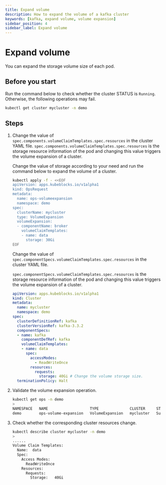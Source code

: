 ```yaml
---
title: Expand volume
description: How to expand the volume of a kafka cluster
keywords: [kafka, expand volume, volume expansion]
sidebar_position: 4
sidebar_label: Expand volume
---
```


# Expand volume

You can expand the storage volume size of each pod.

## Before you start

Run the command below to check whether the cluster STATUS is `Running`. Otherwise, the following operations may fail.

```bash
kubectl get cluster mycluster -n demo
```

## Steps

1. Change the value of `spec.components.volumeClaimTemplates.spec.resources` in the cluster YAML file. `spec.components.volumeClaimTemplates.spec.resources` is the storage resource information of the pod and changing this value triggers the volume expansion of a cluster.

   <Tabs>

    <TabItem value="OpsRequest" label="OpsRequest" default>

    Change the value of storage according to your need and run the command below to expand the volume of a cluster.

    ```bash
    kubectl apply -f - <<EOF
    apiVersion: apps.kubeblocks.io/v1alpha1
    kind: OpsRequest
    metadata:
      name: ops-volumeexpansion
      namespace: demo
    spec:
      clusterName: mycluster
      type: VolumeExpansion
      volumeExpansion:
      - componentName: broker
        volumeClaimTemplates:
        - name: data
          storage: 30Gi
    EOF
    ```

    </TabItem>

    <TabItem value="Change the cluster YAML file" label="Change the cluster YAML file">

    Change the value of `spec.componentSpecs.volumeClaimTemplates.spec.resources` in the cluster YAML file.

    `spec.componentSpecs.volumeClaimTemplates.spec.resources` is the storage resource information of the pod and changing this value triggers the volume expansion of a cluster.

    ```yaml
    apiVersion: apps.kubeblocks.io/v1alpha1
    kind: Cluster
    metadata:
      name: mycluster
      namespace: demo 
    spec:
      clusterDefinitionRef: kafka
      clusterVersionRef: kafka-3.3.2
      componentSpecs:
      - name: kafka 
        componentDefRef: kafka
        volumeClaimTemplates:
        - name: data
          spec:
            accessModes:
              - ReadWriteOnce
            resources:
              requests:
                storage: 40Gi # Change the volume storage size.
      terminationPolicy: Halt
    ```

    </TabItem>

    </Tabs>

2. Validate the volume expansion operation.

   ```bash
   kubectl get ops -n demo
   >
   NAMESPACE   NAME                   TYPE              CLUSTER     STATUS    PROGRESS   AGE
   demo        ops-volume-expansion   VolumeExpansion   mycluster   Succeed   3/3        6m
   ```

3. Check whether the corresponding cluster resources change.

   ```bash
   kubectl describe cluster mycluster -n demo
   >
   ......
   Volume Claim Templates:
     Name:  data
     Spec:
       Access Modes:
         ReadWriteOnce
       Resources:
         Requests:
           Storage:   40Gi
   ```
